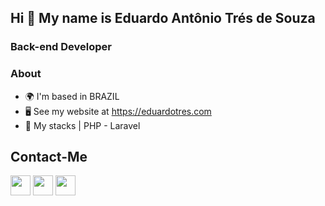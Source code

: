 ## Hi 👋 My name is Eduardo Antônio Trés de Souza
### Back-end Developer

### About 

* 🌍  I'm based in BRAZIL
* 🖥️  See my website at https://eduardotres.com
* 🧠  My stacks | PHP - Laravel

## Contact-Me

<p align="left"> 
<a href="https://www.linkedin.com/in/eduardotres/" rel="nofollow"><img src="https://raw.githubusercontent.com/danielcranney/readme-generator/main/public/icons/socials/linkedin.svg" width="32" height="32" style="max-width: 100%;"></a>
<a href="mailto:hi@eduardotres.com" rel="nofollow"><img src="https://download.logo.wine/logo/Gmail/Gmail-Logo.wine.png" width="32" height="32" style="max-width: 100%;"></a>
<a href="https://eduardotres.com" rel="nofollow"><img src="https://imgur.com/U4GWyXg.png" width="32" height="32" style="max-width: 100%;"></a>
    
</p>
